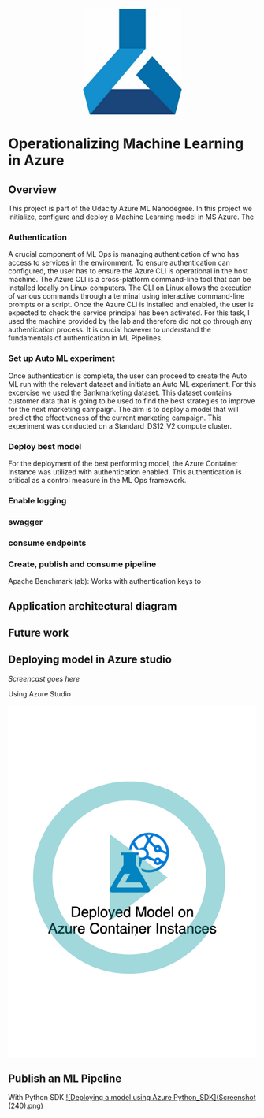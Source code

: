 <p align="center">
  <img width="200" src="https://github.com/Mufumi/Udacity-Optimizing-a-ML-Pipeline-in-Azure-Tutorial/blob/main/Azure%20Ml.jpg" alt="Azure Ml">
</p>

# Operationalizing Machine Learning in Azure

## Overview
This project is part of the Udacity Azure ML Nanodegree.
In this project we initialize, configure and deploy a Machine Learning model in MS Azure. The 

### Authentication

A crucial component of ML Ops is managing authentication of who has access to services in the environment. To ensure authentication can configured, the user has to ensure the Azure CLI is operational in the host machine. The Azure CLI is a cross-platform command-line tool that can be installed locally on Linux computers. The CLI on Linux allows the execution of various commands through a terminal using interactive command-line prompts or a script. Once the Azure CLI is installed and enabled, the user is expected to check the service principal has been activated. For this task, I used the machine provided by the lab and therefore did not go through any authentication process. It is crucial however to understand the fundamentals of authentication in ML Pipelines.  

### Set up Auto ML experiment

Once authentication is complete, the user can proceed to create the Auto ML run with the relevant dataset and initiate an Auto ML experiment. For this excercise we used the Bankmarketing dataset. This dataset contains customer data that is going to be used to find the best strategies to improve for the next marketing campaign. The aim is to deploy a model that will predict the effectiveness of the current marketing campaign. This experiment was conducted on a Standard_DS12_V2 compute cluster.

### Deploy best model

For the deployment of the best performing model, the Azure Container Instance was utilized with authentication enabled. This authentication is critical as a control measure in the ML Ops framework.

### Enable logging

### swagger
### consume endpoints

### Create, publish and consume pipeline
Apache Benchmark (ab): Works with authentication keys to 


## Application architectural diagram

## Future work

## Deploying model in Azure studio

*Screencast goes here*

Using Azure Studio

[![Deploying a model using Azure Studio](auto_ML_model_deploy_using_azure_studio.png)](https://youtu.be/0wKgqIJLtgQ)

## Publish an ML Pipeline

With Python SDK
[![Deploying a model using Azure Python_SDK](Screenshot (240).png)](https://youtu.be/EDPTXV3oGIA)



